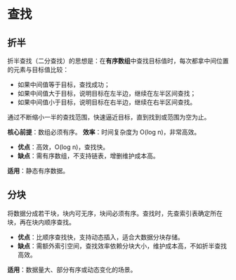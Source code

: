 # 查找

## 折半

折半查找（二分查找）的思想是：在**有序数组**中查找目标值时，每次都拿中间位置的元素与目标值比较：

- 如果中间值等于目标，查找成功；
- 如果中间值大于目标，说明目标在左半边，继续在左半区间查找；
- 如果中间值小于目标，说明目标在右半边，继续在右半区间查找。

通过不断缩小一半的查找范围，快速逼近目标，直到找到或范围为空为止。

**核心前提**：数组必须有序。
**效率**：时间复杂度为 O(log n)，非常高效。

- **优点**：高效，O(log n)，查找快。
- **缺点**：需有序数组，不支持链表，增删维护成本高。

**适用**：静态有序数据。

## 分块

将数据分成若干块，块内可无序，块间必须有序。查找时，先查索引表确定所在块，再在块内顺序查找。

- **优点**：比顺序查找快，支持动态插入，适合大数据分块存储。
- **缺点**：需额外索引空间，查找效率依赖分块大小，维护成本高，不如折半查找高效。

**适用**：数据量大、部分有序或动态变化的场景。

